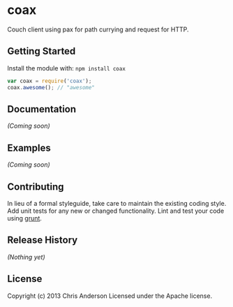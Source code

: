 # coax

Couch client using pax for path currying and request for HTTP.

## Getting Started
Install the module with: `npm install coax`

```javascript
var coax = require('coax');
coax.awesome(); // "awesome"
```

## Documentation
_(Coming soon)_

## Examples
_(Coming soon)_

## Contributing
In lieu of a formal styleguide, take care to maintain the existing coding style. Add unit tests for any new or changed functionality. Lint and test your code using [grunt](https://github.com/cowboy/grunt).

## Release History
_(Nothing yet)_

## License
Copyright (c) 2013 Chris Anderson
Licensed under the Apache license.

